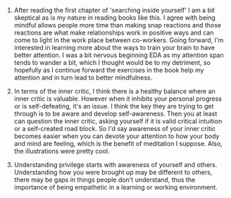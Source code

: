 1. After reading the first chapter of 'searching inside yourself' I am a bit skeptical as is my nature in reading books like this. I agree with being mindful allows people more time than making snap reactions and those reactions are what make relationships work in positive ways and can come to light in the work place between co-workers. Going forward, I'm interested in learning more about the ways to train your brain to have better attention. I was a bit nervous beginning EDA as my attention span tends to wander a bit, which I thought would be to my detriment, so hopefully as I continue forward the exercises in the book help my attention and in turn lead to better mindfulness.

2. In terms of the inner critic, I think there is a healthy balance where an inner critic is valuable. However when it inhibits your personal progress or is self-defeating, it's an issue. I think the key they are trying to get through is to be aware and develop self-awareness. Then you at least can question the inner critic, asking yourself if it is valid critical intuition or a self-created road block. So I'd say awareness of your inner critic becomes easier when you can devote your attention to how your body and mind are feeling, which is the benefit of meditation I suppose. Also, the illustrations were pretty cool.

3. Understanding privilege starts with awareness of yourself and others. Understanding how you were brought up may be different to others, there may be gaps in things people don't understand, thus the importance of being empathetic in a learning or working environment. 
